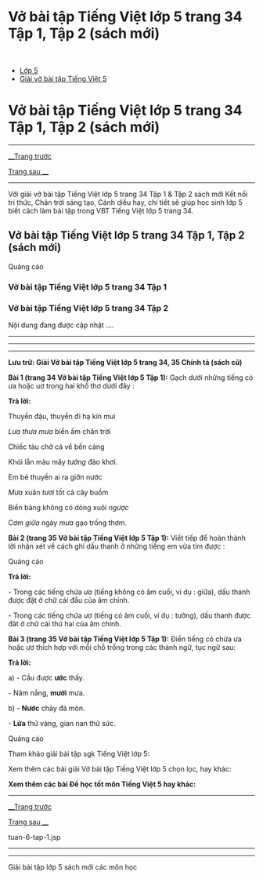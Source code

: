 # Vở bài tập Tiếng Việt lớp 5 trang 34 Tập 1, Tập 2 (sách mới)

﻿

  * [Lớp 5](https://vietjack.com/series/lop-5.jsp)
  * [Giải vở bài tập Tiếng Việt 5](https://vietjack.com/giai-vo-bai-tap-tieng-viet-5/index.jsp)



# Vở bài tập Tiếng Việt lớp 5 trang 34 Tập 1, Tập 2 (sách mới)

* * *

[__Trang trước](https://vietjack.com/giai-vo-bai-tap-tieng-viet-5/tuan-6-tap-1.jsp)

[Trang sau __](https://vietjack.com/giai-vo-bai-tap-tieng-viet-5/tuan-6-tap-1.jsp)

* * *

Với giải vở bài tập Tiếng Việt lớp 5 trang 34 Tập 1 & Tập 2 sách mới Kết nối tri thức, Chân trời sáng tạo, Cánh diều hay, chi tiết sẽ giúp học sinh lớp 5 biết cách làm bài tập trong VBT Tiếng Việt lớp 5 trang 34.

## Vở bài tập Tiếng Việt lớp 5 trang 34 Tập 1, Tập 2 (sách mới)

Quảng cáo

### Vở bài tập Tiếng Việt lớp 5 trang 34 Tập 1

### Vở bài tập Tiếng Việt lớp 5 trang 34 Tập 2

Nội dung đang được cập nhật ....

* * *

* * *

* * *

**Lưu trữ: Giải Vở bài tập Tiếng Việt lớp 5 trang 34, 35 Chính tả (sách cũ)**

**Bài 1 (trang 34 Vở bài tập Tiếng Việt lớp 5 Tập 1):** Gạch dưới những tiếng có ưa hoặc uơ trong hai khổ thơ dưới đây :

**Trả lời:**

Thuyền đậu, thuyền đi hạ kín mui

_Lưa_ _thưa_ _mưa_ biển ấm chân trời

Chiếc tàu chở cá về bến cảng

Khói lẫn màu mây _tưởng_ đảo khơi.

Em bé thuyền ai ra giỡn nước

_Mưa_ xuân _tươi_ tốt cả cây buồm

Biển bàng không có dòng xuôi _ngược_

Cơm _giữa_ ngày _mưa_ gạo trống thơm.

**Bài 2 (trang 35 Vở bài tập Tiếng Việt lớp 5 Tập 1):** Viết tiếp để hoàn thành lời nhận xét về cách ghi dấu thanh ở những tiếng em vừa tìm được :

Quảng cáo

**Trả lời:**

\- Trong các tiếng chứa _ưa_ (tiếng không có âm cuối, ví dụ : giữa), dấu thanh được đặt ở chữ cái đẩu của âm chỉnh. 

\- Trong các tiếng chứa _ươ_ (tiếng có âm cuối, ví dụ : tưởng), dấu thanh được đãt ở chữ cái thứ hai của âm chính. 

**Bài 3 (trang 35 Vở bài tập Tiếng Việt lớp 5 Tập 1):** Điền tiếng có chứa ưa hoặc ươ thích hợp với mỗi chỗ trống trong các thành ngữ, tục ngữ sau:

**Trả lời:**

a) - Cầu được **ước** thấy. 

\- Năm nắng, **mười** mưa. 

b) - **Nước** chảy đá mòn. 

\- **Lửa** thử vàng, gian nan thử sức. 

Quảng cáo

Tham khảo giải bài tập sgk Tiếng Việt lớp 5:

Xem thêm các bài giải Vở bài tập Tiếng Việt lớp 5 chọn lọc, hay khác:

**Xem thêm các bài Để học tốt môn Tiếng Việt 5 hay khác:**

* * *

[__Trang trước](https://vietjack.com/giai-vo-bai-tap-tieng-viet-5/tuan-6-tap-1.jsp)

[Trang sau __](https://vietjack.com/giai-vo-bai-tap-tieng-viet-5/tuan-6-tap-1.jsp)

tuan-6-tap-1.jsp

* * *

* * *

Giải bài tập lớp 5 sách mới các môn học
